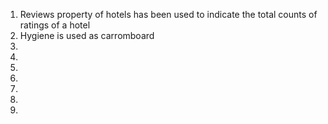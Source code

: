 1. Reviews property of hotels has been used to indicate the total counts of ratings of a hotel
2. Hygiene is used as carromboard
3.
4.
5.
6.
7.
8.
9.
